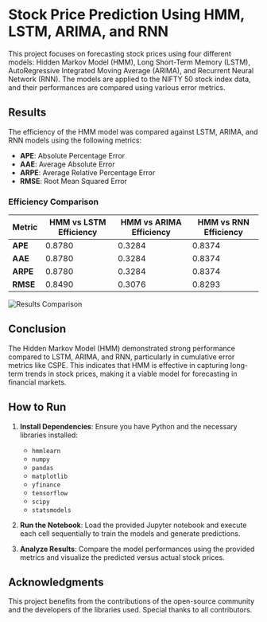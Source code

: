# Stock Price Prediction Using HMM, LSTM, ARIMA, and RNN

This project focuses on forecasting stock prices using four different models: Hidden Markov Model (HMM), Long Short-Term Memory (LSTM), AutoRegressive Integrated Moving Average (ARIMA), and Recurrent Neural Network (RNN). The models are applied to the NIFTY 50 stock index data, and their performances are compared using various error metrics.

## Results

The efficiency of the HMM model was compared against LSTM, ARIMA, and RNN models using the following metrics:

- **APE**: Absolute Percentage Error
- **AAE**: Average Absolute Error
- **ARPE**: Average Relative Percentage Error
- **RMSE**: Root Mean Squared Error

### Efficiency Comparison

| Metric  | HMM vs LSTM Efficiency | HMM vs ARIMA Efficiency | HMM vs RNN Efficiency |
|---------|------------------------|-------------------------|-----------------------|
| **APE** | 0.8780                 | 0.3284                  | 0.8374                |
| **AAE** | 0.8780                 | 0.3284                  | 0.8374                |
| **ARPE**| 0.8780                 | 0.3284                  | 0.8374                |
| **RMSE**| 0.8490                 | 0.3076                  | 0.8293                |

![Results Comparison](https://github.com/Nikhil-Kumar-Patel/Hidden-Makov-Model/blob/main/result.png)

## Conclusion

The Hidden Markov Model (HMM) demonstrated strong performance compared to LSTM, ARIMA, and RNN, particularly in cumulative error metrics like CSPE. This indicates that HMM is effective in capturing long-term trends in stock prices, making it a viable model for forecasting in financial markets.

## How to Run

1. **Install Dependencies**: Ensure you have Python and the necessary libraries installed:
   - `hmmlearn`
   - `numpy`
   - `pandas`
   - `matplotlib`
   - `yfinance`
   - `tensorflow`
   - `scipy`
   - `statsmodels`

2. **Run the Notebook**: Load the provided Jupyter notebook and execute each cell sequentially to train the models and generate predictions.

3. **Analyze Results**: Compare the model performances using the provided metrics and visualize the predicted versus actual stock prices.

## Acknowledgments

This project benefits from the contributions of the open-source community and the developers of the libraries used. Special thanks to all contributors.
